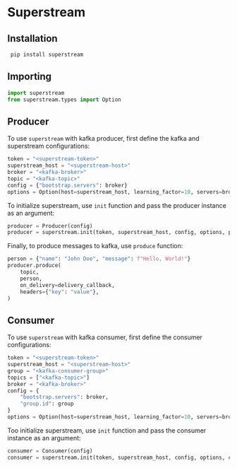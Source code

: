 # Superstream

## Installation

```sh
 pip install superstream
```

## Importing

```python
import superstream
from superstream.types import Option
```

## Producer

To use `superstream` with kafka producer, first define the kafka and superstream configurations:
  
```python
token = "<superstream-token>"
superstream_host = "<superstream-host>"
broker = "<kafka-broker>"
topic = "<kafka-topic>"
config = {"bootstrap.servers": broker}
options = Option(host=superstream_host, learning_factor=10, servers=broker)
```

To initialize superstream, use `init` function and pass the producer instance as an argument:

```python
producer = Producer(config)
producer = superstream.init(token, superstream_host, config, options, producer=producer)
```

Finally, to produce messages to kafka, use `produce` function:

```python
person = {"name": "John Doe", "message": f"Hello, World!"}
producer.produce(
    topic,
    person,
    on_delivery=delivery_callback,
    headers={"key": "value"},
)
```

## Consumer

To use `superstream` with kafka consumer, first define the consumer configurations:

```python
token = "<superstream-token>"
superstream_host = "<superstream-host>"
group = "<kafka-consumer-group>"
topics = ["<kafka-topic>"]
broker = "<kafka-broker>"
config = {
    "bootstrap.servers": broker,
    "group.id": group
}
options = Option(host=superstream_host, learning_factor=10, servers=broker)
```

Too initialize superstream, use `init` function and pass the consumer instance as an argument:

```python
consumer = Consumer(config)
consumer = superstream.init(token, superstream_host, config, options, consumer=consumer)
```